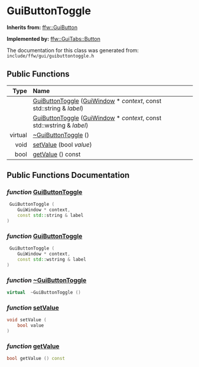 GuiButtonToggle
===================================


**Inherits from:** [ffw::GuiButton](ffw_GuiButton.html)

**Implemented by:** [ffw::GuiTabs::Button](ffw_GuiTabs_Button.html)

The documentation for this class was generated from: `include/ffw/gui/guibuttontoggle.h`



## Public Functions

| Type | Name |
| -------: | :------- |
|   | [GuiButtonToggle](#6ffce9e1) ([GuiWindow](ffw_GuiWindow.html) * _context_, const std::string & _label_)  |
|   | [GuiButtonToggle](#c249d1df) ([GuiWindow](ffw_GuiWindow.html) * _context_, const std::wstring & _label_)  |
|  virtual  | [~GuiButtonToggle](#648e3c3d) ()  |
|  void | [setValue](#c70befa8) (bool _value_)  |
|  bool | [getValue](#1cef72e0) () const  |


## Public Functions Documentation

### _function_ <a id="6ffce9e1" href="#6ffce9e1">GuiButtonToggle</a>

```cpp
 GuiButtonToggle (
    GuiWindow * context,
    const std::string & label
) 
```



### _function_ <a id="c249d1df" href="#c249d1df">GuiButtonToggle</a>

```cpp
 GuiButtonToggle (
    GuiWindow * context,
    const std::wstring & label
) 
```



### _function_ <a id="648e3c3d" href="#648e3c3d">~GuiButtonToggle</a>

```cpp
virtual  ~GuiButtonToggle () 
```



### _function_ <a id="c70befa8" href="#c70befa8">setValue</a>

```cpp
void setValue (
    bool value
) 
```



### _function_ <a id="1cef72e0" href="#1cef72e0">getValue</a>

```cpp
bool getValue () const 
```





